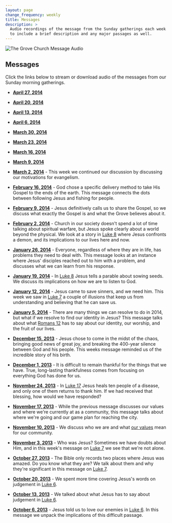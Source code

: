 ```yaml
---
layout: page
change_frequency: weekly
title: Messages
description: >
  Audio recordings of the message from the Sunday gatherings each week. We try
  to include a brief description and any major passages as well.
---
```


<img class="banner" src="/img/ledgers.jpg" alt="The Grove Church Message Audio" />

## Messages

Click the links below to stream or download audio of the messages from our
Sunday morning gatherings.

 - **[April 27, 2014][20140427]**

 - **[April 20, 2014][20140420]**

 - **[April 13, 2014][20140413]**

 - **[April 6, 2014][20140406]**

 - **[March 30, 2014][20140330]**

 - **[March 23, 2014][20140323]**

 - **[March 16, 2014][20140316]**

 - **[March 9, 2014][20140309]**

 - **[March 2, 2014][20140302]** - This week we continued our discussion by
   discussing our motivations for evangelism.

 - **[February 16, 2014][20140216]** - God chose a specific delivery method to
   take His Gospel to the ends of the earth. This message connects the dots
   between following Jesus and fishing for people.

 - **[February 9, 2014][20140209]** - Jesus definitively calls us to share the
   Gospel, so we discuss what exactly the Gospel is and what the Grove believes
   about it.

 - **[February 2, 2014][20140202]** - Church in our society doesn't spend a lot
   of time talking about spiritual warfare, but Jesus spoke clearly about a
   world beyond the physical. We look at a story in [Luke 8][luke8:26-39] where
   Jesus confronts a demon, and its implications to our lives here and now.

 - **[January 26, 2014][20140126]** - Everyone, regardless of where they are in
   life, has problems they need to deal with. This message looks at an instance
   where Jesus' disciples reached out to him with a problem, and discusses what
   we can learn from his response.

 - **[January 19, 2014][20140119]** - In [Luke 8][luke8:4-18] Jesus tells a
   parable about sowing seeds. We discuss its implications on how we are to
   listen to God.

 - **[January 12, 2014][20140112]** - Jesus came to save sinners, and we need
   him. This week we saw in [Luke 7][luke7:36] a couple of illusions that keep
   us from understanding and believing that he can save us.

 - **[January 5, 2014][20140105]** - There are many things we can resolve to do
   in 2014, but what if we resolve to find our identity in Jesus? This message
   talks about what [Romans 12][] has to say about our identity, our worship,
   and the fruit of our lives.

 - **[December 15, 2013][20131215]** - Jesus chose to come in the midst of the
   chaos, bringing good news of great joy, and breaking the 400-year silence
   between God and his people. This weeks message reminded us of the incredible
   story of his birth.

 - **[December 1, 2013][20131201]** - It is difficult to remain thankful for
   the things that we have. True, long-lasting thankfulness comes from focusing
   on everything God has done for us.

 - **[November 24, 2013][20131124]** - In [Luke 17][luke17_11] Jesus heals ten
   people of a disease, and only one of them returns to thank him. If we had
   received that blessing, how would we have responded?

 - **[November 17, 2013][20131117]** - While the previous message discusses our
   values and where we're currently at as a community, this message talks about
   where we're going and our game plan for reaching the city.

 - **[November 10, 2013][20131110]** - We discuss who we are and what [our
   values][values] mean for our community.

 - **[November 3, 2013][20131103]** - Who was Jesus? Sometimes we have doubts
   about Him, and in this week's message on [Luke 7][luke7_18] we see that
   we're not alone.

 - **[October 27, 2013][20131027]** - The Bible only records two places where
   Jesus was amazed. Do you know what they are? We talk about them and why
   they're significant in this message on [Luke 7][].

 - **[October 20, 2013][20131020]** - We spent more time covering Jesus's words
   on judgement in [Luke 6][].

 - **[October 13, 2013][20131013]** - We talked about what Jesus has to say
   about judgement in [Luke 6][].

 - **[October 6, 2013][20131006]** - Jesus told us to love our enemies in [Luke
   6][]. In this message we unpack the implications of this difficult passage.

[20140427]: https://dl.dropboxusercontent.com/u/5738226/messages/2014-04-27-tony-doland.mp3
[20140420]: https://dl.dropboxusercontent.com/u/5738226/messages/2014-04-20-reid-johnson.mp3
[20140413]: https://dl.dropboxusercontent.com/u/5738226/messages/2014-04-13-reid-johnson.mp3
[20140406]: https://dl.dropboxusercontent.com/u/5738226/messages/2014-04-06-reid-johnson.mp3
[20140330]: https://dl.dropboxusercontent.com/u/5738226/messages/2014-03-30-reid-johnson.mp3
[20140323]: https://dl.dropboxusercontent.com/u/5738226/messages/2014-03-23-reid-johnson.mp3
[20140316]: https://dl.dropboxusercontent.com/u/5738226/messages/2014-03-16-scott-heider.mp3
[20140309]: https://dl.dropboxusercontent.com/u/5738226/messages/2014-03-09-reid-johnson.mp3
[20140302]: https://dl.dropboxusercontent.com/u/5738226/messages/2014-03-02-scott-heider.mp3
[20140216]: https://dl.dropboxusercontent.com/u/5738226/messages/2014-02-16-reid-johnson.mp3
[20140209]: https://dl.dropboxusercontent.com/u/5738226/messages/2014-02-09-reid-johnson.mp3
[20140202]: https://dl.dropboxusercontent.com/u/5738226/messages/2014-02-02-scott-heider.mp3
[20140126]: https://dl.dropboxusercontent.com/u/5738226/messages/2014-01-26-scott-heider.mp3
[20140119]: https://dl.dropboxusercontent.com/u/5738226/messages/2014-01-19-reid-johnson.mp3
[20140112]: https://dl.dropboxusercontent.com/u/5738226/messages/2014-01-12-reid-johnson.mp3
[20140105]: https://dl.dropboxusercontent.com/u/5738226/messages/2014-01-05-scott-heider.mp3
[20131215]: https://dl.dropboxusercontent.com/u/5738226/messages/2013-12-15-reid-johnson.mp3
[20131201]: https://dl.dropboxusercontent.com/u/5738226/messages/2013-12-01-scott-heider.mp3
[20131124]: https://dl.dropboxusercontent.com/u/5738226/messages/2013-11-24-reid-johnson.mp3
[20131117]: https://dl.dropboxusercontent.com/u/5738226/messages/2013-11-17-reid-johnson.mp3
[20131110]: https://dl.dropboxusercontent.com/u/5738226/messages/2013-11-10-scott-heider.mp3
[20131103]: https://dl.dropboxusercontent.com/u/5738226/messages/2013-11-03-steven-montgomery.mp3
[20131006]: https://dl.dropboxusercontent.com/u/5738226/messages/2013-10-06-tony-doland.mp3
[20131013]: https://dl.dropboxusercontent.com/u/5738226/messages/2013-10-13-scott-heider.mp3
[20131020]: https://dl.dropboxusercontent.com/u/5738226/messages/2013-10-20-scott-heider.mp3
[20131027]: https://dl.dropboxusercontent.com/u/5738226/messages/2013-10-27-reid-johnson.mp3
[Luke 6]: http://www.biblegateway.com/passage/?search=Luke%206&version=ESV
[Luke 7]: http://www.biblegateway.com/passage/?search=Luke+7
[luke7_18]: http://www.biblegateway.com/passage/?search=Luke%207:18-35
[values]: /about/values-and-beliefs/
[luke17_11]: http://www.biblegateway.com/passage/?search=Luke%2017:11-19&version=ESV
[Romans 12]: http://www.biblegateway.com/passage/?search=Romans+12
[luke7:36]: http://www.biblegateway.com/passage/?search=Luke+7%3A36-50&version=ESV
[luke8:4-18]: https://www.biblegateway.com/passage/?search=Luke+8%3A4-18&version=ESV
[luke8:26-39]: https://www.biblegateway.com/passage/?search=Luke+8%3A26-39&version=ESV
